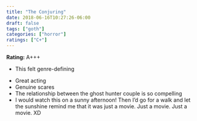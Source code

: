 ```yaml
---
title: "The Conjuring"
date: 2018-06-16T10:27:26-06:00
draft: false
tags: ["goth"]
categories: ["horror"]
ratings: ["C+"]
---
```


**Rating:** A+++

* This felt genre-defining
<!--more-->
* Great acting
* Genuine scares
* The relationship between the ghost hunter couple is so compelling
* I would watch this on a sunny afternoon! Then I’d go for a walk and let the sunshine remind me that it was just a movie. Just a movie. Just a movie. XD 
